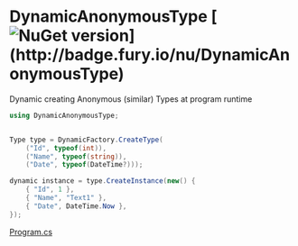 # DynamicAnonymousType [![NuGet version](https://badge.fury.io/nu/DynamicAnonymousType.svg?)](http://badge.fury.io/nu/DynamicAnonymousType)
Dynamic creating Anonymous (similar) Types at program runtime

```C#
using DynamicAnonymousType;


Type type = DynamicFactory.CreateType(
    ("Id", typeof(int)),
    ("Name", typeof(string)),
    ("Date", typeof(DateTime?)));

dynamic instance = type.CreateInstance(new() {
    { "Id", 1 },
    { "Name", "Text1" },
    { "Date", DateTime.Now },
});
```
[Program.cs](https://github.com/mustaddon/DynamicAnonymousType/tree/main/Examples/Program.cs)